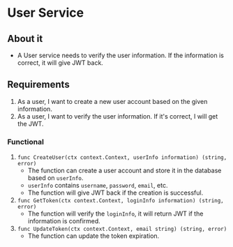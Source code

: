 # User Service
## About it
- A User service needs to verify the user information. If the information is correct, it will give JWT back.

## Requirements
1. As a user, I want to create a new user account based on the given information.
2. As a user, I want to verify the user information. If it's correct, I will get the JWT.
### Functional
1. `func CreateUser(ctx context.Context, userInfo information) (string, error)`
   - The function can create a user account and store it in the database based on `userInfo`.
   - `userInfo` contains `username`, `password`, `email`, etc.
   - The function will give JWT back if the creation is successful.
2. `func GetToken(ctx context.Context, loginInfo information) (string, error)`
   - The function will verify the `loginInfo`, it will return JWT if the information is confirmed.
3. `func UpdateToken(ctx context.Context, email string) (string, error)`
   - The function can update the token expiration.
